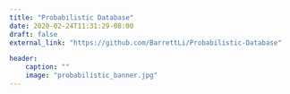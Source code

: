 ```yaml
---
title: "Probabilistic Database"
date: 2020-02-24T11:31:29-08:00
draft: false
external_link: "https://github.com/BarrettLi/Probabilistic-Database"

header:
    caption: ""
    image: "probabilistic_banner.jpg"
---
```


